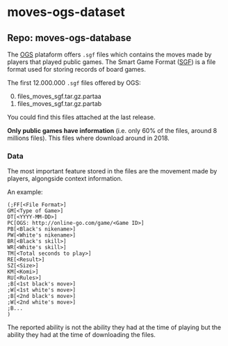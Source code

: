 # moves-ogs-dataset

## Repo: moves-ogs-database

The [OGS](https://online-go.com) plataform offers `.sgf` files which contains the moves made by players that played public games.
The Smart Game Format ([SGF](https://www.red-bean.com/sgf/user_guide/)) is a file format used for storing records of board games.

The first 12.000.000 `.sgf` files offered by OGS:

0. files\_moves\_sgf.tar.gz.partaa
0. files\_moves\_sgf.tar.gz.partab
 
You could find this files attached at the last release.

**Only public games have information** (i.e. only 60% of the files, around 8 millions files). This files where download around in 2018.

### Data

The most important feature stored in the files are the movement made by players, algongside context information.

An example:

```sgf
(;FF[<File Format>]
GM[<Type of Game>]
DT[<YYYY-MM-DD>]
PC[OGS: http://online-go.com/game/<Game ID>]
PB[<Black's nikename>]
PW[<White's nikename>]
BR[<Black's skill>]
WR[<White's skill>]
TM[<Total seconds to play>]
RE[<Result>]
SZ[<Size>]
KM[<Komi>]
RU[<Rules>]
;B[<1st black's move>]
;W[<1st white's move>]
;B[<2nd black's move>]
;W[<2nd white's move>]
;B...
)
```

The reported ability is not the ability they had at the time of playing but the ability they had at the time of downloading the files.

